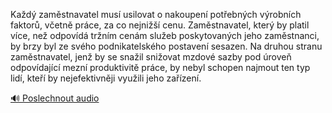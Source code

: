 
Každý zaměstnavatel musí usilovat o nakoupení potřebných výrobních faktorů, včetně práce, za co nejnižší cenu. Zaměstnavatel, který by platil více, než odpovídá tržním cenám služeb poskytovaných jeho zaměstnanci, by brzy byl ze svého podnikatelského postavení sesazen. Na druhou stranu zaměstnavatel, jenž by se snažil snižovat mzdové sazby pod úroveň odpovídající mezní produktivitě práce, by nebyl schopen najmout ten typ lidí, kteří by nejefektivněji využili jeho zařízení.

[🔊 Poslechnout audio](/data/7-paragraphs/audio/chapter_108/para_007-Kad-zamstnavatel-mus-usilovat-o-nakoupen-pot.mp3)
